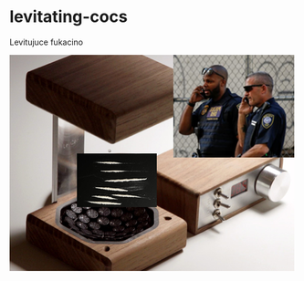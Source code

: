 # levitating-cocs
Levitujuce fukacino

![alt text](https://raw.githubusercontent.com/olso/levitating-cocs/master/fukacino.png?token=AHmw9t1Y5Wk3NtIjzf7Os8vte0FfJxfsks5bZEJ3wA%3D%3D)
